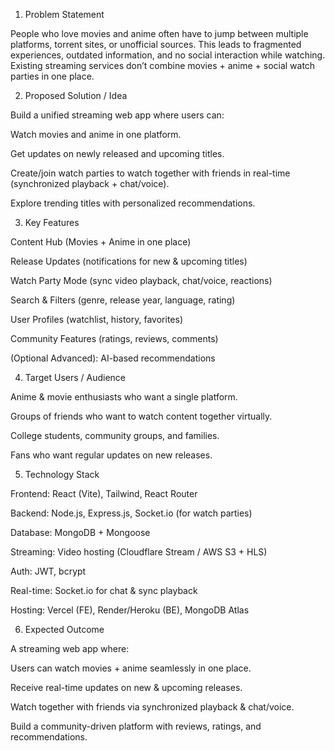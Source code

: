 1. Problem Statement

People who love movies and anime often have to jump between multiple platforms, torrent sites, or unofficial sources. This leads to fragmented experiences, outdated information, and no social interaction while watching. Existing streaming services don’t combine movies + anime + social watch parties in one place.

2. Proposed Solution / Idea

Build a unified streaming web app where users can:

Watch movies and anime in one platform.

Get updates on newly released and upcoming titles.

Create/join watch parties to watch together with friends in real-time (synchronized playback + chat/voice).

Explore trending titles with personalized recommendations.

3. Key Features

Content Hub (Movies + Anime in one place)

Release Updates (notifications for new & upcoming titles)

Watch Party Mode (sync video playback, chat/voice, reactions)

Search & Filters (genre, release year, language, rating)

User Profiles (watchlist, history, favorites)

Community Features (ratings, reviews, comments)

(Optional Advanced): AI-based recommendations

4. Target Users / Audience

Anime & movie enthusiasts who want a single platform.

Groups of friends who want to watch content together virtually.

College students, community groups, and families.

Fans who want regular updates on new releases.

5. Technology Stack

Frontend: React (Vite), Tailwind, React Router

Backend: Node.js, Express.js, Socket.io (for watch parties)

Database: MongoDB + Mongoose

Streaming: Video hosting (Cloudflare Stream / AWS S3 + HLS)

Auth: JWT, bcrypt

Real-time: Socket.io for chat & sync playback

Hosting: Vercel (FE), Render/Heroku (BE), MongoDB Atlas

6. Expected Outcome

A streaming web app where:

Users can watch movies + anime seamlessly in one place.

Receive real-time updates on new & upcoming releases.

Watch together with friends via synchronized playback & chat/voice.

Build a community-driven platform with reviews, ratings, and recommendations.
